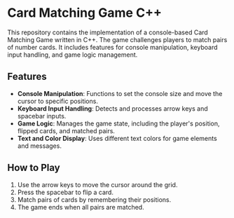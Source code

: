 # Card Matching Game C++
This repository contains the implementation of a console-based Card Matching Game written in C++. The game challenges players to match pairs of number cards. It includes features for console manipulation, keyboard input handling, and game logic management.

## Features
- **Console Manipulation**: Functions to set the console size and move the cursor to specific positions.
- **Keyboard Input Handling**: Detects and processes arrow keys and spacebar inputs.
- **Game Logic**: Manages the game state, including the player's position, flipped cards, and matched pairs.
- **Text and Color Display**: Uses different text colors for game elements and messages.

## How to Play
1. Use the arrow keys to move the cursor around the grid.
2. Press the spacebar to flip a card.
3. Match pairs of cards by remembering their positions.
4. The game ends when all pairs are matched.
